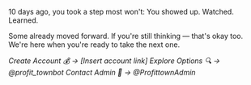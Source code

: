 10 days ago, you took a step most won't:
You showed up\. Watched\. Learned\.

Some already moved forward\. If you're still thinking — that's okay too\.
We're here when you're ready to take the next one\.

_Create Account 💰 → \[Insert account link\]_
_Explore Options 🔍 → @profit_townbot_
_Contact Admin 💬 → @ProfittownAdmin_
